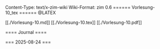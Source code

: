 Content-Type: text/x-zim-wiki
Wiki-Format: zim 0.6
====== Vorlesung-10_tex ======
@LATEX 

[[./Vorlesung-10.md]]
[[./Vorlesung-10.tex]]
[[./Vorlesung-10.pdf]]

==== Journal ====

=== 2025-08-24 ===
